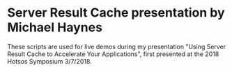# Server Result Cache presentation by Michael Haynes

These scripts are used for live demos during my presentation "Using Server Result Cache to Accelerate Your Applications", first presented at the 2018 Hotsos Symposium 3/7/2018.

